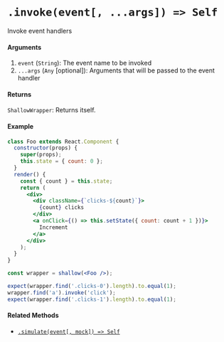 # `.invoke(event[, ...args]) => Self`

Invoke event handlers


#### Arguments

1. `event` (`String`): The event name to be invoked
2. `...args` (`Any` [optional]): Arguments that will be passed to the event handler



#### Returns

`ShallowWrapper`: Returns itself.



#### Example

```jsx
class Foo extends React.Component {
  constructor(props) {
    super(props);
    this.state = { count: 0 };
  }
  render() {
    const { count } = this.state;
    return (
      <div>
        <div className={`clicks-${count}`}>
          {count} clicks
        </div>
        <a onClick={() => this.setState({ count: count + 1 })}>
          Increment
        </a>
      </div>
    );
  }
}

const wrapper = shallow(<Foo />);

expect(wrapper.find('.clicks-0').length).to.equal(1);
wrapper.find('a').invoke('click');
expect(wrapper.find('.clicks-1').length).to.equal(1);
```

#### Related Methods

- [`.simulate(event[, mock]) => Self`](simulate.md)
